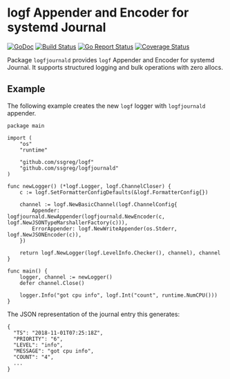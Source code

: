 # logf Appender and Encoder for systemd Journal

[![GoDoc](https://godoc.org/github.com/ssgreg/logfjournald?status.svg)](https://godoc.org/github.com/ssgreg/logfjournald)
[![Build Status](https://travis-ci.org/ssgreg/logfjournald.svg?branch=master)](https://travis-ci.org/ssgreg/logfjournald)
[![Go Report Status](https://goreportcard.com/badge/github.com/ssgreg/logfjournald)](https://goreportcard.com/report/github.com/ssgreg/logfjournald)
[![Coverage Status](https://coveralls.io/repos/github/ssgreg/logfjournald/badge.svg?branch=master)](https://coveralls.io/github/ssgreg/logfjournald?branch=master)

Package `logfjournald` provides `logf` Appender and Encoder for systemd Journal. It supports structured logging and bulk operations with zero allocs.

## Example

The following example creates the new `logf` logger with `logfjournald` appender.

```
package main

import (
    "os"
    "runtime"

    "github.com/ssgreg/logf"
    "github.com/ssgreg/logfjournald"
)

func newLogger() (*logf.Logger, logf.ChannelCloser) {
    c := logf.SetFormatterConfigDefaults(&logf.FormatterConfig{})

    channel := logf.NewBasicChannel(logf.ChannelConfig{
        Appender:      logfjournald.NewAppender(logfjournald.NewEncoder(c, logf.NewJSONTypeMarshallerFactory(c))),
        ErrorAppender: logf.NewWriteAppender(os.Stderr, logf.NewJSONEncoder(c)),
    })

    return logf.NewLogger(logf.LevelInfo.Checker(), channel), channel
}

func main() {
    logger, channel := newLogger()
    defer channel.Close()

    logger.Info("got cpu info", logf.Int("count", runtime.NumCPU()))
}
```

The JSON representation of the journal entry this generates:

```
{
  "TS": "2018-11-01T07:25:18Z",
  "PRIORITY": "6",
  "LEVEL": "info",
  "MESSAGE": "got cpu info",
  "COUNT": "4",
  ...
}
```
